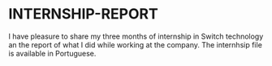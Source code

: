 # INTERNSHIP-REPORT
I have pleasure to share my  three months of internship in Switch technology an the report of what 
I did while working at the company.
The internhsip file is available in Portuguese.
